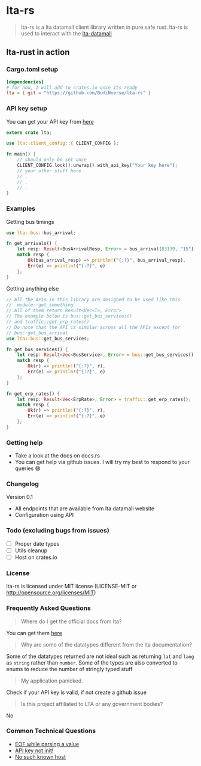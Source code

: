 # lta-rs
> lta-rs is a lta datamall client library written in pure safe rust. lta-rs is used to interact with the [lta-datamall](https://www.mytransport.sg/content/mytransport/home/dataMall.html)

## lta-rust in action

### Cargo.toml setup
```toml
[dependencies]
# for now, I will add to crates.io once its ready
lta = { git = "https://github.com/BudiNverse/lta-rs" }
```

### API key setup
You can get your API key from [here](https://www.mytransport.sg/content/mytransport/home/dataMall/request-for-api.html)

```rust
extern crate lta;

use lta::client_config::{ CLIENT_CONFIG };

fn main() {
    // should only be set once
    CLIENT_CONFIG.lock().unwrap().with_api_key("Your key here");
    // your other stuff here
    // .
    // .
    // .
}

```

### Examples

Getting bus timings
```rust
use lta::bus::bus_arrival;

fn get_arrivals() {
    let resp: Result<BusArrivalResp, Error> = bus_arrival(83139, "15");
    match resp {
        Ok(bus_arrival_resp) => println!("{:?}", bus_arrival_resp),
        Err(e) => println!("{:?}", e)
    };
}
```

Getting anything else
```rust
// All the APIs in this library are designed to be used like this
// `module::get_something`
// All of them return Result<Vec<T>, Error>
// The example below is bus::get_bus_services()
// and traffic::get_erp_rates()
// Do note that the API is similar across all the APIs except for
// bus::get_bus_arrival
use lta::bus::get_bus_services;

fn get_bus_services() {
    let resp: Result<Vec<BusService>, Error> = bus::get_bus_services();
    match resp {
        Ok(r) => println!("{:?}", r),
        Err(e) => println!("{:?}", e)
    };
}

fn get_erp_rates() {
    let resp: Result<Vec<ErpRate>, Error> = traffic::get_erp_rates();
    match resp {
        Ok(r) => println!("{:?}", r),
        Err(e) => println!("{:?}", e)
    };
}
```

### Getting help
- Take a look at the docs on docs.rs
- You can get help via github issues. I will try my best to respond to your queries :smile:

### Changelog
Version 0.1
- All endpoints that are available from lta datamall website
- Configuration using API

### Todo (excluding bugs from issues)
- [ ] Proper date types
- [ ] Utils cleanup
- [ ] Host on crates.io

### License
lta-rs is licensed under MIT license (LICENSE-MIT or http://opensource.org/licenses/MIT)


### Frequently Asked Questions

> Where do I get the official docs from lta?

You can get them [here](https://www.mytransport.sg/content/dam/datamall/datasets/LTA_DataMall_API_User_Guide.pdf)

> Why are some of the datatypes different from the lta documentation?

Some of the datatypes returned are not ideal such as returning `lat` and `lang` as `string` rather than `number`. Some of the types are also converted to enums to reduce the number of stringly typed stuff

> My application panicked.

Check if your API key is valid, if not create a github issue

> Is this project affiliated to LTA or any government bodies?

No

### Common Technical Questions
- [EOF while parsing a value](https://github.com/BudiNverse/lta-rs/issues/1)
- [API key not init!](https://github.com/BudiNverse/lta-rs/issues/2)
- [No such known host](https://github.com/BudiNverse/lta-rs/issues/3)